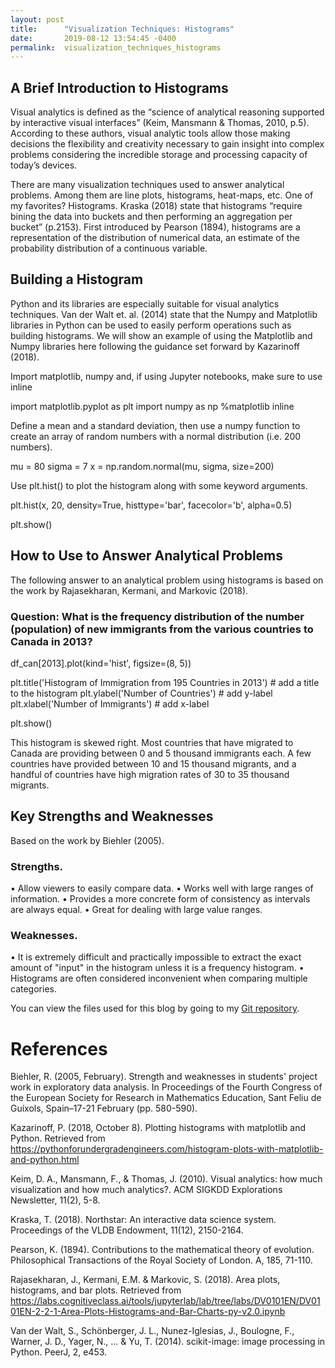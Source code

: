 ```yaml
---
layout: post
title:      "Visualization Techniques: Histograms"
date:       2019-08-12 13:54:45 -0400
permalink:  visualization_techniques_histograms
---
```


## A Brief Introduction to Histograms

Visual analytics is defined as the “science of analytical reasoning supported by interactive visual interfaces” (Keim, Mansmann & Thomas, 2010, p.5). According to these authors, visual analytic tools allow those making decisions the flexibility and creativity necessary to gain insight into complex problems considering the incredible storage and processing capacity of today’s devices. 

There are many visualization techniques used to answer analytical problems. Among them are line plots, histograms, heat-maps, etc. One of my favorites? Histograms. Kraska (2018) state that histograms “require bining the data into buckets and then performing an aggregation per bucket” (p.2153). First introduced by Pearson (1894), histograms are a representation of the distribution of numerical data, an estimate of the probability distribution of a continuous variable.

## Building a Histogram
Python and its libraries are especially suitable for visual analytics techniques. Van der Walt et. al. (2014) state that the Numpy and Matplotlib libraries in Python can be used to easily perform operations such as building histograms. We will show an example of using the Matplotlib and Numpy libraries here following the guidance set forward by Kazarinoff (2018).

Import matplotlib, numpy and, if using Jupyter notebooks, make sure to use inline

import matplotlib.pyplot as plt
import numpy as np
%matplotlib inline

Define a mean and a standard deviation, then use a numpy function to create an array of random numbers with a normal distribution (i.e. 200 numbers).

mu = 80
sigma = 7
x = np.random.normal(mu, sigma, size=200)

Use plt.hist() to plot the histogram along with some keyword arguments.

plt.hist(x, 20,
         density=True,
         histtype='bar',
         facecolor='b',
         alpha=0.5)

plt.show()


## How to Use to Answer Analytical Problems
The following answer to an analytical problem using histograms is based on the work by Rajasekharan, Kermani, and Markovic (2018).

### Question: What is the frequency distribution of the number (population) of new immigrants from the various countries to Canada in 2013?

df_can[2013].plot(kind='hist', figsize=(8, 5))

plt.title('Histogram of Immigration from 195 Countries in 2013') # add a title to the histogram
plt.ylabel('Number of Countries') # add y-label
plt.xlabel('Number of Immigrants') # add x-label

plt.show()
 
This histogram is skewed right. Most countries that have migrated to Canada are providing between 0 and 5 thousand immigrants each.  A few countries have provided between 10 and 15 thousand migrants, and a handful of countries have high migration rates of 30 to 35 thousand migrants.

## Key Strengths and Weaknesses
Based on the work by Biehler (2005).

### Strengths. 
•	Allow viewers to easily compare data.
•	Works well with large ranges of information.
•	Provides a more concrete form of consistency as intervals are always equal.
•	Great for dealing with large value ranges.

### Weaknesses.
•	It is extremely difficult and practically impossible to extract the exact amount of "input" in the histogram unless it is a frequency histogram.
•	Histograms are often considered inconvenient when comparing multiple categories.

You can view the files used for this blog by going to my [Git repository](https://github.com/lrconcepcion/histogram).

# References
Biehler, R. (2005, February). Strength and weaknesses in students' project work in exploratory data analysis. In Proceedings of the Fourth Congress of the European Society for Research in Mathematics Education, Sant Feliu de Guíxols, Spain–17-21 February (pp. 580-590).

Kazarinoff, P. (2018, October 8). Plotting histograms with matplotlib and Python. Retrieved from https://pythonforundergradengineers.com/histogram-plots-with-matplotlib-and-python.html

Keim, D. A., Mansmann, F., & Thomas, J. (2010). Visual analytics: how much visualization and how much analytics?. ACM SIGKDD Explorations Newsletter, 11(2), 5-8.

Kraska, T. (2018). Northstar: An interactive data science system. Proceedings of the VLDB Endowment, 11(12), 2150-2164.

Pearson, K. (1894). Contributions to the mathematical theory of evolution. Philosophical Transactions of the Royal Society of London. A, 185, 71-110.

Rajasekharan, J., Kermani, E.M. & Markovic, S. (2018). Area plots, histograms, and bar plots. Retrieved from https://labs.cognitiveclass.ai/tools/jupyterlab/lab/tree/labs/DV0101EN/DV0101EN-2-2-1-Area-Plots-Histograms-and-Bar-Charts-py-v2.0.ipynb

Van der Walt, S., Schönberger, J. L., Nunez-Iglesias, J., Boulogne, F., Warner, J. D., Yager, N., ... & Yu, T. (2014). scikit-image: image processing in Python. PeerJ, 2, e453.


